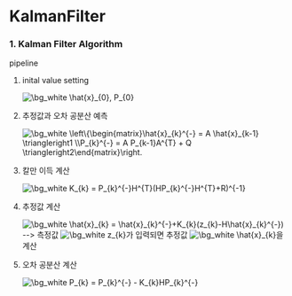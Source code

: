 # KalmanFilter

### 1. Kalman Filter Algorithm

pipeline

1. inital value setting

     <img src="https://latex.codecogs.com/png.image?\dpi{130}&space;\bg_white&space;\hat{x}_{0},&space;P_{0}" title="\bg_white \hat{x}_{0}, P_{0}" />
2. 추정값과 오차 공분산 예측

     <img src="https://latex.codecogs.com/png.image?\dpi{120}&space;\bg_white&space;\left\{\begin{matrix}\hat{x}_{k}^{-}&space;=&space;A&space;\hat{x}_{k-1}&space;\triangleright1&space;\\P_{k}^{-}&space;=&space;A&space;P_{k-1}A^{T}&space;&plus;&space;Q&space;\triangleright2\end{matrix}\right." title="\bg_white \left\{\begin{matrix}\hat{x}_{k}^{-} = A \hat{x}_{k-1} \triangleright1 \\P_{k}^{-} = A P_{k-1}A^{T} + Q \triangleright2\end{matrix}\right." />
     
3. 칼만 이득 계산

    <img src="https://latex.codecogs.com/png.image?\dpi{120}&space;\bg_white&space;K_{k}&space;=&space;P_{k}^{-}H^{T}(HP_{k}^{-}H^{T}&plus;R)^{-1}" title="\bg_white K_{k} = P_{k}^{-}H^{T}(HP_{k}^{-}H^{T}+R)^{-1}" />
    
4. 추정값 계산

    <img src="https://latex.codecogs.com/png.image?\dpi{130}&space;\bg_white&space;\hat{x}_{k}&space;=&space;\hat{x}_{k}^{-}&plus;K_{k}(z_{k}-H\hat{x}_{k}^{-})" title="\bg_white \hat{x}_{k} = \hat{x}_{k}^{-}+K_{k}(z_{k}-H\hat{x}_{k}^{-})" /> --> 측정값 <img src="https://latex.codecogs.com/png.image?\dpi{120}&space;\bg_white&space;z_{k}" title="\bg_white z_{k}" />가 입력되면 추정값 <img src="https://latex.codecogs.com/png.image?\dpi{120}&space;\bg_white&space;\hat{x}_{k}" title="\bg_white \hat{x}_{k}" />을 계산
    
5. 오차 공분산 계산

    <img src="https://latex.codecogs.com/png.image?\dpi{130}&space;\bg_white&space;P_{k}&space;=&space;P_{k}^{-}&space;-&space;K_{k}HP_{k}^{-}" title="\bg_white P_{k} = P_{k}^{-} - K_{k}HP_{k}^{-}" />
